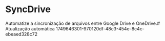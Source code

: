 # SyncDrive
Automatize a sincronização de arquivos entre Google Drive e OneDrive.# Atualização automática 1749646301-970120df-48c3-454e-8c4c-ebeaed328c72
